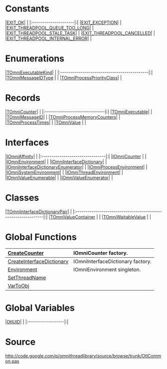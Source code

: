 # Constants #

|[EXIT\_OK](EXIT_OK.md)| |
|:---------------------|:|
|[EXIT\_EXCEPTION](EXIT_EXCEPTION.md)| |
|[EXIT\_THREADPOOL\_QUEUE\_TOO\_LONG](EXIT_THREADPOOL_QUEUE_TOO_LONG.md)| |
|[EXIT\_THREADPOOL\_STALE\_TASK](EXIT_THREADPOOL_STALE_TASK.md)| |
|[EXIT\_THREADPOOL\_CANCELLED](EXIT_THREADPOOL_CANCELLED.md)| |
|[EXIT\_THREADPOOL\_INTERNAL\_ERROR](EXIT_THREADPOOL_INTERNAL_ERROR.md)| |

# Enumerations #

|[TOmniExecutableKind](TOmniExecutableKind.md)| |
|:--------------------------------------------|:|
|[TOmniMessageIDType](TOmniMessageIDType.md)  | |
|[TOmniProcessPriorityClass](TOmniProcessPriorityClass.md)| |

# Records #

|[TOmniCounter](TOmniCounter.md)| |
|:------------------------------|:|
|[TOmniExecutable](TOmniExecutable.md)| |
|[TOmniMessageID](TOmniMessageID.md)| |
|[TOmniProcessMemoryCounters](TOmniProcessMemoryCounters.md)| |
|[TOmniProcessTimes](TOmniProcessTimes.md)| |
|[TOmniValue](TOmniValue.md)    | |

# Interfaces #

|[IOmniAffinity](IOmniAffinity.md)| |
|:--------------------------------|:|
|[IOmniCounter](IOmniCounter.md)  | |
|[IOmniEnvironment](IOmniEnvironment.md)| |
|[IOmniInterfaceDictionary](IOmniInterfaceDictionary.md)| |
|[IOmniInterfaceDictionaryEnumerator](IOmniInterfaceDictionaryEnumerator.md)| |
|[IOmniProcessEnvironment](IOmniProcessEnvironment.md)| |
|[IOmniSystemEnvironment](IOmniSystemEnvironment.md)| |
|[IOmniThreadEnvironment](IOmniThreadEnvironment.md)| |
|[IOmniValueEnumerable](IOmniValueEnumerable.md)| |
|[IOmniValueEnumerator](IOmniValueEnumerator.md)| |

# Classes #

|[TOmniInterfaceDictionaryPair](TOmniInterfaceDictionaryPair.md)| |
|:--------------------------------------------------------------|:|
|[TOmniValueContainer](TOmniValueContainer.md)                  | |
|[TOmniWaitableValue](TOmniWaitableValue.md)                    | |

# Global Functions #

|[CreateCounter](CreateCounter.md)| IOmniCounter factory.|
|:--------------------------------|:---------------------|
|[CreateInterfaceDictionary](CreateInterfaceDictionary.md)| IOmniInterfaceDictionary factory.|
|[Environment](Environment.md)    | IOmniEnvironment singleton.|
|[SetThreadName](SetThreadName.md)|                      |
|[VarToObj](VarToObj.md)          |                      |

# Global Variables #

|[OtlUID](OtlUID.md)| |
|:------------------|:|

# Source #

http://code.google.com/p/omnithreadlibrary/source/browse/trunk/OtlCommon.pas